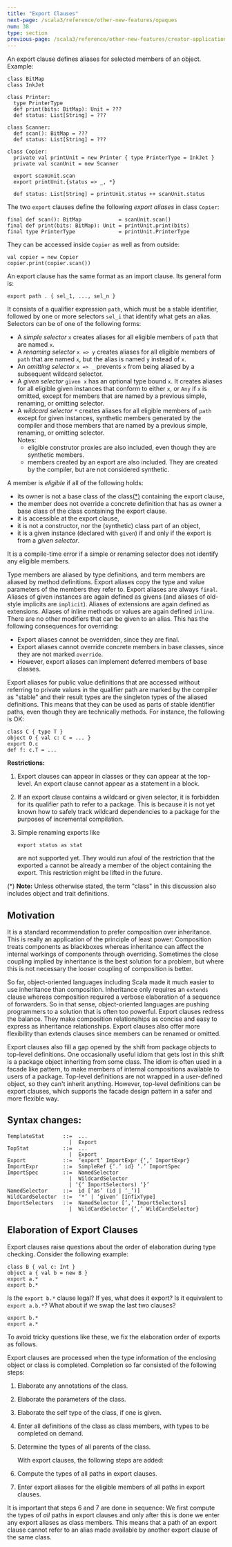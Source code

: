 ```yaml
---
title: "Export Clauses"
next-page: /scala3/reference/other-new-features/opaques
num: 38
type: section
previous-page: /scala3/reference/other-new-features/creator-applications
---
```


<!-- THIS FILE HAS BEEN GENERATED BY SCALADOC PREPROCESSOR.
    The whole process of generation the docs can be found under this README: https://github.com/lampepfl/dotty/blob/master/docs/README.md
    The source file can be found here https://github.com/lampepfl/dotty/edit/master/docs/docs/reference/other-new-features/export.md
    NOTE THAT ANY CHANGES TO THIS FILE WILL BE OVERRIDEN BY PREPROCESSOR.
-->

An export clause defines aliases for selected members of an object. Example:

<div class="snippet" ><div class="buttons"></div><pre><code class="language-scala"><span id="0" class="" >class BitMap
</span><span id="1" class="" >class InkJet
</span><span id="2" class="" >
</span><span id="3" class="" >class Printer:
</span><span id="4" class="" >  type PrinterType
</span><span id="5" class="" >  def print(bits: BitMap): Unit = ???
</span><span id="6" class="" >  def status: List[String] = ???
</span><span id="7" class="" >
</span><span id="8" class="" >class Scanner:
</span><span id="9" class="" >  def scan(): BitMap = ???
</span><span id="10" class="" >  def status: List[String] = ???
</span><span id="11" class="" >
</span><span id="12" class="" >class Copier:
</span><span id="13" class="" >  private val printUnit = new Printer { type PrinterType = InkJet }
</span><span id="14" class="" >  private val scanUnit = new Scanner
</span><span id="15" class="" >
</span><span id="16" class="" >  export scanUnit.scan
</span><span id="17" class="" >  export printUnit.{status =&gt; _, *}
</span><span id="18" class="" >
</span><span id="19" class="" >  def status: List[String] = printUnit.status ++ scanUnit.status
</span></code></pre></div>

The two `export` clauses define the following _export aliases_ in class `Copier`:

<div class="snippet" ><div class="buttons"></div><pre><code class="language-scala"><span id="0" class="" >final def scan(): BitMap            = scanUnit.scan()
</span><span id="1" class="" >final def print(bits: BitMap): Unit = printUnit.print(bits)
</span><span id="2" class="" >final type PrinterType              = printUnit.PrinterType
</span></code></pre></div>

They can be accessed inside `Copier` as well as from outside:

<div class="snippet" ><div class="buttons"></div><pre><code class="language-scala"><span id="0" class="" >val copier = new Copier
</span><span id="1" class="" >copier.print(copier.scan())
</span></code></pre></div>

An export clause has the same format as an import clause. Its general form is:

<div class="snippet" ><div class="buttons"></div><pre><code class="language-scala"><span id="0" class="" >export path . { sel_1, ..., sel_n }
</span></code></pre></div>

It consists of a qualifier expression `path`, which must be a stable identifier, followed by
one or more selectors `sel_i` that identify what gets an alias. Selectors can be
of one of the following forms:

- A _simple selector_ `x` creates aliases for all eligible members of `path` that are named `x`.
- A _renaming selector_ `x => y` creates aliases for all eligible members of `path` that are named `x`, but the alias is named `y` instead of `x`.
- An _omitting selector_ `x => _` prevents `x` from being aliased by a subsequent
  wildcard selector.
- A _given selector_ `given x` has an optional type bound `x`. It creates aliases for all eligible given instances that conform to either `x`, or `Any` if `x` is omitted, except for members that are named by a previous simple, renaming, or omitting selector.
- A _wildcard selector_ `*` creates aliases for all eligible members of `path` except for given instances,
  synthetic members generated by the compiler and those members that are named by a previous simple, renaming, or omitting selector.
  \
  Notes:
  - eligible construtor proxies are also included, even though they are synthetic members.
  - members created by an export are also included. They are created by the compiler, but are not considered synthetic.

A member is _eligible_ if all of the following holds:

- its owner is not a base class of the class[(\*)](#note_class) containing the export clause,
- the member does not override a concrete definition that has as owner
  a base class of the class containing the export clause.
- it is accessible at the export clause,
- it is not a constructor, nor the (synthetic) class part of an object,
- it is a given instance (declared with `given`) if and only if the export is from a _given selector_.

It is a compile-time error if a simple or renaming selector does not identify any eligible members.

Type members are aliased by type definitions, and term members are aliased by method definitions. Export aliases copy the type and value parameters of the members they refer to.
Export aliases are always `final`. Aliases of given instances are again defined as givens (and aliases of old-style implicits are `implicit`). Aliases of extensions are again defined as extensions. Aliases of inline methods or values are again defined `inline`. There are no other modifiers that can be given to an alias. This has the following consequences for overriding:

- Export aliases cannot be overridden, since they are final.
- Export aliases cannot override concrete members in base classes, since they are
  not marked `override`.
- However, export aliases can implement deferred members of base classes.

Export aliases for public value definitions that are accessed without
referring to private values in the qualifier path
are marked by the compiler as "stable" and their result types are the singleton types of the aliased definitions. This means that they can be used as parts of stable identifier paths, even though they are technically methods. For instance, the following is OK:

<div class="snippet" ><div class="buttons"></div><pre><code class="language-scala"><span id="0" class="" >class C { type T }
</span><span id="1" class="" >object O { val c: C = ... }
</span><span id="2" class="" >export O.c
</span><span id="3" class="" >def f: c.T = ...
</span></code></pre></div>

**Restrictions:**

1. Export clauses can appear in classes or they can appear at the top-level. An   export clause cannot appear as a statement in a block.

2. If an export clause contains a wildcard or given selector, it is forbidden for its qualifier path to refer to a package. This is because it is not yet known how to safely track wildcard dependencies to a package for the purposes of incremental compilation.

3. Simple renaming exports like

   <div class="snippet" ><div class="buttons"></div><pre><code class="language-scala"><span id="0" class="" >export status as stat
   </span></code></pre></div>

   are not supported yet. They would run afoul of the restriction that the
   exported `a` cannot be already a member of the object containing the export.
   This restriction might be lifted in the future.

<a id="note_class"></a>
(\*) **Note:** Unless otherwise stated, the term "class" in this discussion also includes object and trait definitions.

## Motivation

It is a standard recommendation to prefer composition over inheritance. This is really an application of the principle of least power: Composition treats components as blackboxes whereas inheritance can affect the internal workings of components through overriding. Sometimes the close coupling implied by inheritance is the best solution for a problem, but where this is not necessary the looser coupling of composition is better.

So far, object-oriented languages including Scala made it much easier to use inheritance than composition. Inheritance only requires an `extends` clause whereas composition required a verbose elaboration of a sequence of forwarders. So in that sense, object-oriented languages are pushing
programmers to a solution that is often too powerful. Export clauses redress the balance. They make composition relationships as concise and easy to express as inheritance relationships. Export clauses also offer more flexibility than extends clauses since members can be renamed or omitted.

Export clauses also fill a gap opened by the shift from package objects to top-level definitions. One occasionally useful idiom that gets lost in this shift is a package object inheriting from some class. The idiom is often used in a facade like pattern, to make members
of internal compositions available to users of a package. Top-level definitions are not wrapped in a user-defined object, so they can't inherit anything. However, top-level definitions can be export clauses, which supports the facade design pattern in a safer and
more flexible way.

## Syntax changes:

```
TemplateStat      ::=  ...
                    |  Export
TopStat           ::=  ...
                    |  Export
Export            ::=  ‘export’ ImportExpr {‘,’ ImportExpr}
ImportExpr        ::=  SimpleRef {‘.’ id} ‘.’ ImportSpec
ImportSpec        ::=  NamedSelector
                    |  WildcardSelector
                    | ‘{’ ImportSelectors) ‘}’
NamedSelector     ::=  id [‘as’ (id | ‘_’)]
WildCardSelector  ::=  ‘*’ | ‘given’ [InfixType]
ImportSelectors   ::=  NamedSelector [‘,’ ImportSelectors]
                    |  WildCardSelector {‘,’ WildCardSelector}
```

## Elaboration of Export Clauses

Export clauses raise questions about the order of elaboration during type checking.
Consider the following example:

<div class="snippet" ><div class="buttons"></div><pre><code class="language-scala"><span id="0" class="" >class B { val c: Int }
</span><span id="1" class="" >object a { val b = new B }
</span><span id="2" class="" >export a.*
</span><span id="3" class="" >export b.*
</span></code></pre></div>

Is the `export b.*` clause legal? If yes, what does it export? Is it equivalent to `export a.b.*`? What about if we swap the last two clauses?

```
export b.*
export a.*
```

To avoid tricky questions like these, we fix the elaboration order of exports as follows.

Export clauses are processed when the type information of the enclosing object or class is completed. Completion so far consisted of the following steps:

1. Elaborate any annotations of the class.

2. Elaborate the parameters of the class.

3. Elaborate the self type of the class, if one is given.

4. Enter all definitions of the class as class members, with types to be completed
   on demand.

5. Determine the types of all parents of the class.

   With export clauses, the following steps are added:

6. Compute the types of all paths in export clauses.

7. Enter export aliases for the eligible members of all paths in export clauses.

It is important that steps 6 and 7 are done in sequence: We first compute the types of _all_
paths in export clauses and only after this is done we enter any export aliases as class members. This means that a path of an export clause cannot refer to an alias made available
by another export clause of the same class.

